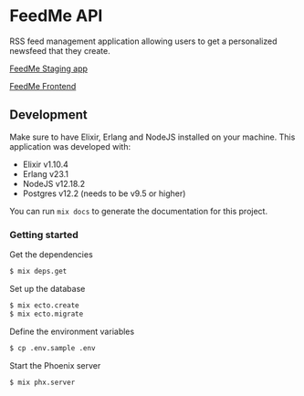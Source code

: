 # FeedMe API

RSS feed management application allowing users to get a personalized newsfeed that they create.

[FeedMe Staging app](https://feed-me-staging.netlify.app/)

[FeedMe Frontend](https://github.com/sean-beard/feed-me)

## Development

Make sure to have Elixir, Erlang and NodeJS installed on your machine. This application was developed with:

- Elixir v1.10.4
- Erlang v23.1
- NodeJS v12.18.2
- Postgres v12.2 (needs to be v9.5 or higher)

You can run `mix docs` to generate the documentation for this project.

### Getting started

Get the dependencies

```bash
$ mix deps.get
```

Set up the database

```bash
$ mix ecto.create
$ mix ecto.migrate
```

Define the environment variables

```bash
$ cp .env.sample .env
```

Start the Phoenix server

```bash
$ mix phx.server
```
